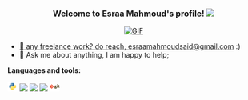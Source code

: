 


<h3 align="center">
  Welcome to Esraa Mahmoud's profile!
  <img src="https://media.giphy.com/media/hvRJCLFzcasrR4ia7z/giphy.gif" width="28">
</h3>

<!-- Typing SVG by DenverCoder1 - https://github.com/DenverCoder1/readme-typing-svg -->
<p align="center">
  <a href="https://github.com/DenverCoder1/readme-typing-svg"><img src="https://readme-typing-svg.herokuapp.com/?lines=Junior-NLP-Engineer;></a>
</p> 


<br />

I'm Esraa Mahmoud, an NLP junior engineer, and a UX enthusiast, I care so much about details, data quality, management, design, and code quality of the things I build.

  <img align="right" alt="GIF"  src="https://miro.medium.com/v2/resize:fit:1202/1*VCP7mtN9ufGamAOrmX0hjw.gif" width="350" height="250" />
  
- 💼 any freelance work? do reach, [esraamahmoudsaid@gmail.com](esraamahmoudsaid@gmail.com) :)
- 💬 Ask me about anything, I am happy to help;

**Languages and tools:**  

<code><img height="20" src="https://raw.githubusercontent.com/github/explore/80688e429a7d4ef2fca1e82350fe8e3517d3494d/topics/python/python.png"></code>
<code><img height="20" src="https://www.vectorlogo.zone/logos/sas/sas-ar21.svg"></code>
<code><img height="20" src="https://zeevector.com/wp-content/uploads/IBM-Watson-Logo-VECTOR.png"></code>
<code><img height="20" src="https://encrypted-tbn0.gstatic.com/images?q=tbn:ANd9GcQ75eWrjfKndLj05gYgevk1oZC2S1o0CVNnkNxwZydIfGMASmJovJqrMyFM0rgDnt9ApjE&usqp=CAU"></code>
<code><img height="20" src="https://raw.githubusercontent.com/github/explore/80688e429a7d4ef2fca1e82350fe8e3517d3494d/topics/git/git.png"></code>







